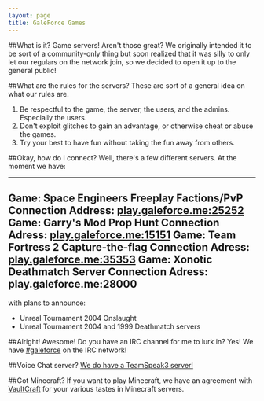 ```yaml
---
layout: page
title: GaleForce Games
---
```

##What is it?
Game servers! Aren't those great? We originally intended it to be sort of a community-only thing but soon realized that it was silly to only let our regulars on the network join, so we decided to open it up to the general public!

##What are the rules for the servers?
These are sort of a general idea on what our rules are.

1. Be respectful to the game, the server, the users, and the admins. Especially the users.
2. Don't exploit glitches to gain an advantage, or otherwise cheat or abuse the games.
3. Try your best to have fun without taking the fun away from others.

##Okay, how do I connect?
Well, there's a few different servers. At the moment we have:

---
Game: Space Engineers Freeplay Factions/PvP
Connection Address: [play.galeforce.me:25252](<steam://connect/sbg.arghlex.net:25252>)
Game: Garry's Mod Prop Hunt
Connection Adress: [play.galeforce.me:15151](<steam://connect/sbg.arghlex.net:15151>)
Game: Team Fortress 2 Capture-the-flag
Connection Adress: [play.galeforce.me:35353](<steam://connect/sbg.arghlex.net:35353>)
Game: Xonotic Deathmatch Server
Connection Adress: play.galeforce.me:28000
---

with plans to announce:

- Unreal Tournament 2004 Onslaught
- Unreal Tournament 2004 and 1999 Deathmatch servers

##Alright! Awesome! Do you have an IRC channel for me to lurk in?
Yes! We have [#galeforce](<ircs://irc.stormbit.net:6697/galeforce>) on the IRC network!

##Voice Chat server?
[We do have a TeamSpeak3 server!](<ts3server://ts3.galeforce.me:9987/>)

##Got Minecraft?
If you want to play Minecraft, we have an agreement with [VaultCraft](<//vaultcraft.net>) for your various tastes in Minecraft servers.
